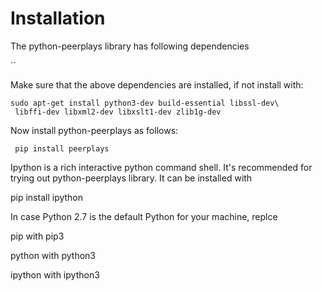 # Installation

The python-peerplays library has following dependencies

\`\`

Make sure that the above dependencies are installed, if not install with:

```text
sudo apt-get install python3-dev build-essential libssl-dev\
 libffi-dev libxml2-dev libxslt1-dev zlib1g-dev
```

Now install python-peerplays as follows:

```text
 pip install peerplays
```

Ipython is a rich interactive python command shell. It's recommended for trying out python-peerplays library. It can be installed with

pip install ipython 

In case Python 2.7 is the default Python for your machine, replce

pip with pip3

python with python3

ipython with ipython3



